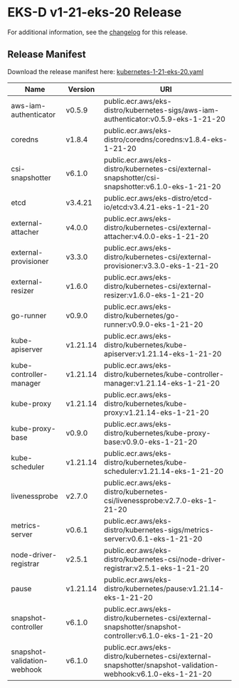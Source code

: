# EKS-D v1-21-eks-20 Release

For additional information, see the [changelog](CHANGELOG-v1-21-eks-20.md) for this release.

## Release Manifest

Download the release manifest here: [kubernetes-1-21-eks-20.yaml](https://distro.eks.amazonaws.com/kubernetes-1-21/kubernetes-1-21-eks-20.yaml)

| Name | Version | URI |
|------|---------|-----|
| aws-iam-authenticator | v0.5.9 | public.ecr.aws/eks-distro/kubernetes-sigs/aws-iam-authenticator:v0.5.9-eks-1-21-20 |
| coredns | v1.8.4 | public.ecr.aws/eks-distro/coredns/coredns:v1.8.4-eks-1-21-20 |
| csi-snapshotter | v6.1.0 | public.ecr.aws/eks-distro/kubernetes-csi/external-snapshotter/csi-snapshotter:v6.1.0-eks-1-21-20 |
| etcd | v3.4.21 | public.ecr.aws/eks-distro/etcd-io/etcd:v3.4.21-eks-1-21-20 |
| external-attacher | v4.0.0 | public.ecr.aws/eks-distro/kubernetes-csi/external-attacher:v4.0.0-eks-1-21-20 |
| external-provisioner | v3.3.0 | public.ecr.aws/eks-distro/kubernetes-csi/external-provisioner:v3.3.0-eks-1-21-20 |
| external-resizer | v1.6.0 | public.ecr.aws/eks-distro/kubernetes-csi/external-resizer:v1.6.0-eks-1-21-20 |
| go-runner | v0.9.0 | public.ecr.aws/eks-distro/kubernetes/go-runner:v0.9.0-eks-1-21-20 |
| kube-apiserver | v1.21.14 | public.ecr.aws/eks-distro/kubernetes/kube-apiserver:v1.21.14-eks-1-21-20 |
| kube-controller-manager | v1.21.14 | public.ecr.aws/eks-distro/kubernetes/kube-controller-manager:v1.21.14-eks-1-21-20 |
| kube-proxy | v1.21.14 | public.ecr.aws/eks-distro/kubernetes/kube-proxy:v1.21.14-eks-1-21-20 |
| kube-proxy-base | v0.9.0 | public.ecr.aws/eks-distro/kubernetes/kube-proxy-base:v0.9.0-eks-1-21-20 |
| kube-scheduler | v1.21.14 | public.ecr.aws/eks-distro/kubernetes/kube-scheduler:v1.21.14-eks-1-21-20 |
| livenessprobe | v2.7.0 | public.ecr.aws/eks-distro/kubernetes-csi/livenessprobe:v2.7.0-eks-1-21-20 |
| metrics-server | v0.6.1 | public.ecr.aws/eks-distro/kubernetes-sigs/metrics-server:v0.6.1-eks-1-21-20 |
| node-driver-registrar | v2.5.1 | public.ecr.aws/eks-distro/kubernetes-csi/node-driver-registrar:v2.5.1-eks-1-21-20 |
| pause | v1.21.14 | public.ecr.aws/eks-distro/kubernetes/pause:v1.21.14-eks-1-21-20 |
| snapshot-controller | v6.1.0 | public.ecr.aws/eks-distro/kubernetes-csi/external-snapshotter/snapshot-controller:v6.1.0-eks-1-21-20 |
| snapshot-validation-webhook | v6.1.0 | public.ecr.aws/eks-distro/kubernetes-csi/external-snapshotter/snapshot-validation-webhook:v6.1.0-eks-1-21-20 |
